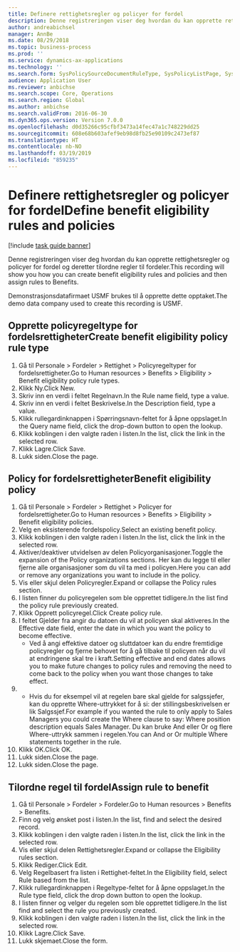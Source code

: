 ```yaml
---
title: Definere rettighetsregler og policyer for fordel
description: Denne registreringen viser deg hvordan du kan opprette rettighetsregler og policyer for fordel og deretter tilordne regler til fordeler.
author: andreabichsel
manager: AnnBe
ms.date: 08/29/2018
ms.topic: business-process
ms.prod: ''
ms.service: dynamics-ax-applications
ms.technology: ''
ms.search.form: SysPolicySourceDocumentRuleType, SysPolicyListPage, SysPolicy, HcmBenefitEligibilityPolicy, HcmBenefit
audience: Application User
ms.reviewer: anbichse
ms.search.scope: Core, Operations
ms.search.region: Global
ms.author: anbichse
ms.search.validFrom: 2016-06-30
ms.dyn365.ops.version: Version 7.0.0
ms.openlocfilehash: d0d35266c95cfbf3473a14fec47a1c748229dd25
ms.sourcegitcommit: 608e68b603afef9eb98d8fb25e90109c2473ef87
ms.translationtype: HT
ms.contentlocale: nb-NO
ms.lasthandoff: 03/19/2019
ms.locfileid: "859235"
---
```

# <a name="define-benefit-eligibility-rules-and-policies"></a><span data-ttu-id="b3202-103">Definere rettighetsregler og policyer for fordel</span><span class="sxs-lookup"><span data-stu-id="b3202-103">Define benefit eligibility rules and policies</span></span>

[!include [task guide banner](../../includes/task-guide-banner.md)]

<span data-ttu-id="b3202-104">Denne registreringen viser deg hvordan du kan opprette rettighetsregler og policyer for fordel og deretter tilordne regler til fordeler.</span><span class="sxs-lookup"><span data-stu-id="b3202-104">This recording will show you how you can create benefit eligibility rules and policies and then assign rules to Benefits.</span></span>  

<span data-ttu-id="b3202-105">Demonstrasjonsdatafirmaet USMF brukes til å opprette dette opptaket.</span><span class="sxs-lookup"><span data-stu-id="b3202-105">The demo data company used to create this recording is USMF.</span></span>


## <a name="create-benefit-eligibility-policy-rule-type"></a><span data-ttu-id="b3202-106">Opprette policyregeltype for fordelsrettigheter</span><span class="sxs-lookup"><span data-stu-id="b3202-106">Create benefit eligibility policy rule type</span></span>
1. <span data-ttu-id="b3202-107">Gå til Personale > Fordeler > Rettighet > Policyregeltyper for fordelsrettigheter.</span><span class="sxs-lookup"><span data-stu-id="b3202-107">Go to Human resources > Benefits > Eligibility > Benefit eligibility policy rule types.</span></span>
2. <span data-ttu-id="b3202-108">Klikk Ny.</span><span class="sxs-lookup"><span data-stu-id="b3202-108">Click New.</span></span>
3. <span data-ttu-id="b3202-109">Skriv inn en verdi i feltet Regelnavn.</span><span class="sxs-lookup"><span data-stu-id="b3202-109">In the Rule name field, type a value.</span></span>
4. <span data-ttu-id="b3202-110">Skriv inn en verdi i feltet Beskrivelse.</span><span class="sxs-lookup"><span data-stu-id="b3202-110">In the Description field, type a value.</span></span>
5. <span data-ttu-id="b3202-111">Klikk rullegardinknappen i Spørringsnavn-feltet for å åpne oppslaget.</span><span class="sxs-lookup"><span data-stu-id="b3202-111">In the Query name field, click the drop-down button to open the lookup.</span></span>
6. <span data-ttu-id="b3202-112">Klikk koblingen i den valgte raden i listen.</span><span class="sxs-lookup"><span data-stu-id="b3202-112">In the list, click the link in the selected row.</span></span>
7. <span data-ttu-id="b3202-113">Klikk Lagre.</span><span class="sxs-lookup"><span data-stu-id="b3202-113">Click Save.</span></span>
8. <span data-ttu-id="b3202-114">Lukk siden.</span><span class="sxs-lookup"><span data-stu-id="b3202-114">Close the page.</span></span>

## <a name="benefit-eligibility-policy"></a><span data-ttu-id="b3202-115">Policy for fordelsrettigheter</span><span class="sxs-lookup"><span data-stu-id="b3202-115">Benefit eligibility policy</span></span>
1. <span data-ttu-id="b3202-116">Gå til Personale > Fordeler > Rettighet > Policyer for fordelsrettigheter.</span><span class="sxs-lookup"><span data-stu-id="b3202-116">Go to Human resources > Benefits > Eligibility > Benefit eligibility policies.</span></span>
2. <span data-ttu-id="b3202-117">Velg en eksisterende fordelspolicy.</span><span class="sxs-lookup"><span data-stu-id="b3202-117">Select an existing benefit policy.</span></span>
3. <span data-ttu-id="b3202-118">Klikk koblingen i den valgte raden i listen.</span><span class="sxs-lookup"><span data-stu-id="b3202-118">In the list, click the link in the selected row.</span></span>
4. <span data-ttu-id="b3202-119">Aktiver/deaktiver utvidelsen av delen Policyorganisasjoner.</span><span class="sxs-lookup"><span data-stu-id="b3202-119">Toggle the expansion of the Policy organizations sections.</span></span>  <span data-ttu-id="b3202-120">Her kan du legge til eller fjerne alle organisasjoner som du vil ta med i policyen.</span><span class="sxs-lookup"><span data-stu-id="b3202-120">Here you can add or remove any organizations you want to include in the policy.</span></span>
5. <span data-ttu-id="b3202-121">Vis eller skjul delen Policyregler.</span><span class="sxs-lookup"><span data-stu-id="b3202-121">Expand or collapse the Policy rules section.</span></span>
6. <span data-ttu-id="b3202-122">I listen finner du policyregelen som ble opprettet tidligere.</span><span class="sxs-lookup"><span data-stu-id="b3202-122">In the list find the policy rule previously created.</span></span>
7. <span data-ttu-id="b3202-123">Klikk Opprett policyregel.</span><span class="sxs-lookup"><span data-stu-id="b3202-123">Click Create policy rule.</span></span>
8. <span data-ttu-id="b3202-124">I feltet Gjelder fra angir du datoen du vil at policyen skal aktiveres.</span><span class="sxs-lookup"><span data-stu-id="b3202-124">In the Effective date field, enter the date in which you want the policy to become effective.</span></span>
    * <span data-ttu-id="b3202-125">Ved å angi effektive datoer og sluttdatoer kan du endre fremtidige policyregler og fjerne behovet for å gå tilbake til policyen når du vil at endringene skal tre i kraft.</span><span class="sxs-lookup"><span data-stu-id="b3202-125">Setting effective and end dates allows you to make future changes to policy rules and removing the need to come back to the policy when you want those changes to take effect.</span></span>  
9. 
    * <span data-ttu-id="b3202-126">Hvis du for eksempel vil at regelen bare skal gjelde for salgssjefer, kan du opprette Where-uttrykket for å si: der stillingsbeskrivelsen er lik Salgssjef.</span><span class="sxs-lookup"><span data-stu-id="b3202-126">For example if you wanted the rule to only apply to Sales Managers you could create the Where clause to say: Where position description equals Sales Manager.</span></span>  <span data-ttu-id="b3202-127">Du kan bruke And eller Or og flere Where-uttrykk sammen i regelen.</span><span class="sxs-lookup"><span data-stu-id="b3202-127">You can And or Or multiple Where statements together in the rule.</span></span>  
10. <span data-ttu-id="b3202-128">Klikk OK.</span><span class="sxs-lookup"><span data-stu-id="b3202-128">Click OK.</span></span>
11. <span data-ttu-id="b3202-129">Lukk siden.</span><span class="sxs-lookup"><span data-stu-id="b3202-129">Close the page.</span></span>
12. <span data-ttu-id="b3202-130">Lukk siden.</span><span class="sxs-lookup"><span data-stu-id="b3202-130">Close the page.</span></span>

## <a name="assign-rule-to-benefit"></a><span data-ttu-id="b3202-131">Tilordne regel til fordel</span><span class="sxs-lookup"><span data-stu-id="b3202-131">Assign rule to benefit</span></span>
1. <span data-ttu-id="b3202-132">Gå til Personale > Fordeler > Fordeler.</span><span class="sxs-lookup"><span data-stu-id="b3202-132">Go to Human resources > Benefits > Benefits.</span></span>
2. <span data-ttu-id="b3202-133">Finn og velg ønsket post i listen.</span><span class="sxs-lookup"><span data-stu-id="b3202-133">In the list, find and select the desired record.</span></span>
3. <span data-ttu-id="b3202-134">Klikk koblingen i den valgte raden i listen.</span><span class="sxs-lookup"><span data-stu-id="b3202-134">In the list, click the link in the selected row.</span></span>
4. <span data-ttu-id="b3202-135">Vis eller skjul delen Rettighetsregler.</span><span class="sxs-lookup"><span data-stu-id="b3202-135">Expand or collapse the Eligibility rules section.</span></span>
5. <span data-ttu-id="b3202-136">Klikk Rediger.</span><span class="sxs-lookup"><span data-stu-id="b3202-136">Click Edit.</span></span>
6. <span data-ttu-id="b3202-137">Velg Regelbasert fra listen i Rettighet-feltet.</span><span class="sxs-lookup"><span data-stu-id="b3202-137">In the Eligibility field, select Rule based from the list.</span></span>
7. <span data-ttu-id="b3202-138">Klikk rullegardinknappen i Regeltype-feltet for å åpne oppslaget.</span><span class="sxs-lookup"><span data-stu-id="b3202-138">In the Rule type field, click the drop down button to open the lookup.</span></span>
8. <span data-ttu-id="b3202-139">I listen finner og velger du regelen som ble opprettet tidligere.</span><span class="sxs-lookup"><span data-stu-id="b3202-139">In the list find and select the rule you previously created.</span></span>
9. <span data-ttu-id="b3202-140">Klikk koblingen i den valgte raden i listen.</span><span class="sxs-lookup"><span data-stu-id="b3202-140">In the list, click the link in the selected row.</span></span>
10. <span data-ttu-id="b3202-141">Klikk Lagre.</span><span class="sxs-lookup"><span data-stu-id="b3202-141">Click Save.</span></span>
11. <span data-ttu-id="b3202-142">Lukk skjemaet.</span><span class="sxs-lookup"><span data-stu-id="b3202-142">Close the form.</span></span>

